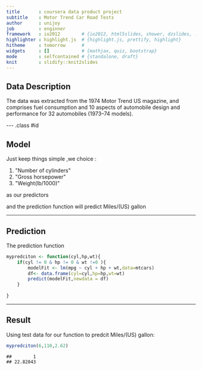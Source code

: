 ```yaml
---
title       : coursera data product project
subtitle    : Motor Trend Car Road Tests
author      : unijoy
job         : enginner
framework   : io2012        # {io2012, html5slides, shower, dzslides, ...}
highlighter : highlight.js  # {highlight.js, prettify, highlight}
hitheme     : tomorrow      # 
widgets     : []            # {mathjax, quiz, bootstrap}
mode        : selfcontained # {standalone, draft}
knit        : slidify::knit2slides
---
```


## Data Description

The data was extracted from the 1974 Motor Trend US magazine, and comprises fuel consumption and 10 aspects of automobile design and performance for 32 automobiles (1973–74 models).

--- .class #id 

## Model 

Just keep things simple ,we choice :

 1. "Number of cylinders"
 2. "Gross horsepower"
 3. "Weight(lb/1000)" 
 
as our predictors

and the prediction function will predict Miles/(US) gallon

---
## Prediction
The prediction function


```r
mypredciton <- function(cyl,hp,wt){
    if(cyl != 0 & hp != 0 & wt !=0 ){
        modelFit <- lm(mpg ~ cyl + hp + wt,data=mtcars)
        df<- data.frame(cyl=cyl,hp=hp,wt=wt)
        predict(modelFit,newdata = df)    
    }
    
}
```


---
## Result
Using test data for our function to predcit Miles/(US) gallon:


```r
mypredciton(6,110,2.62)
```

```
##        1 
## 22.82043
```




